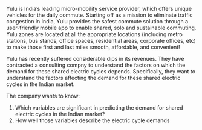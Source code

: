 Yulu is India’s leading micro-mobility service provider, which offers unique vehicles for the daily commute.
Starting off as a mission to eliminate traffic congestion in India, Yulu provides the safest commute solution
through a user-friendly mobile app to enable shared, solo and sustainable commuting. Yulu zones are located at all the appropriate locations (including metro stations, bus stands, office spaces, residential areas, corporate offices, etc) to make those first and last miles smooth, affordable, and convenient!

Yulu has recently suffered considerable dips in its revenues. They have contracted a consulting compny to
understand the factors on which the demand for these shared electric cycles depends. Specifically, they
want to understand the factors affecting the demand for these shared electric cycles in the Indian market.

The company wants to know:
1. Which variables are significant in predicting the demand for shared electric cycles in the Indian
market?
2. How well those variables describe the electric cycle demands
